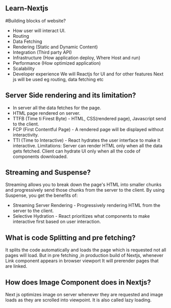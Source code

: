 ## Learn-Nextjs

#Building blocks of website?

- How user will interact UI.
- Routing
- Data Fetching
- Rendering (Static and Dynamic Content)
- Integration (Third party API)
- Infrastructure (How application deploy, Where Host and run)
- Performance (How optimized application)
- Scalability
- Developer experience
  We will Reactjs for UI and for other features Next js will be used eg routing, data fetching etc

## Server Side rendering and its limitation?

- In server all the data fetches for the page.
- HTML page rendered on server.
- TTFB (Time ti Firest Byte) - HTML, CSS(rendered page), Javascript send to the client.
- FCP (First Contentful Page) - A rendered page will be displayed without interactivity.
- TTI (Time to Interactive) - React hydrates the user interface to make it interactive.
  Limitations: Server can render HTML only when all the data gets fetched. Client can hydrate UI only when all the code of components downloaded.

## Streaming and Suspense?

Streaming allows you to break down the page's HTML into smaller chunks and progressively send those chunks from the server to the client. By using Suspense, you get the benefits of:

- Streaming Server Rendering - Progressively rendering HTML from the server to the client.
- Selective Hydration - React prioritizes what components to make interactive first based on user interaction.

## What is code Splitting and pre fetching?

It splits the code automatically and loads the page which is requested not all pages will load. But in pre fetching ,in production build of Nextjs, whenever Link component appears in browser viewport It will prerender pages that are linked.

## How does Image Component does in Nextjs?

Next js optimizes image on server whenever they are requested and image loads as they are scrolled into viewpoint. It is also called lazy loading.
